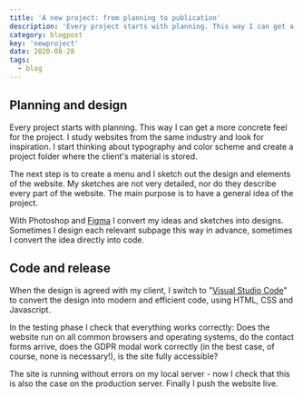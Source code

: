 ```yaml
---
title: 'A new project: from planning to publication'
description: 'Every project starts with planning. This way I can get a more concrete feel for the project. I study websites from the same industry and look for inspiration.'
category: blogpost
key: 'newproject'
date: 2020-08-28
tags:
  - blog
---
```


## Planning and design

Every project starts with planning. This way I can get a more concrete feel for the project. I study websites from the same industry and look for inspiration. I start thinking about typography and color scheme and create a project folder where the client's material is stored.

The next step is to create a menu and I sketch out the design and elements of the website. My sketches are not very detailed, nor do they describe every part of the website. The main purpose is to have a general idea of the project.

With Photoshop and [Figma](https://www.figma.com/) I convert my ideas and sketches into designs. Sometimes I design each relevant subpage this way in advance, sometimes I convert the idea directly into code.

## Code and release

When the design is agreed with my client, I switch to "[Visual Studio Code](https://code.visualstudio.com/)" to convert the design into modern and efficient code, using HTML, CSS and Javascript.

In the testing phase I check that everything works correctly: Does the website run on all common browsers and operating systems, do the contact forms arrive, does the GDPR modal work correctly (in the best case, of course, none is necessary!), is the site fully accessible?

The site is running without errors on my local server - now I check that this is also the case on the production server. Finally I push the website live.
